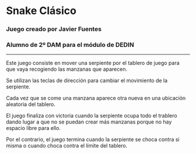 # Snake Clásico
### Juego creado por Javier Fuentes
### Alumno de 2º DAM para el módulo de DEDIN
---
Este juego consiste en mover una serpiente por el tablero de juego para que vaya recogiendo las manzanas que aparecen.

Se utilizan las teclas de dirección para cambiar el movimiento de la serpiente.

Cada vez que se come una manzana aparece otra nueva en una ubicación aleatoria del tablero.

El juego finaliza con victoria cuando la serpiente ocupa todo el trablero dando lugar a que no se puedan crear más manzanas porque no hay espacio libre para ello.

Por el contrario, el juego termina cuando la serpiente se choca contra si misma o cuando choca contra el límite del tablero.